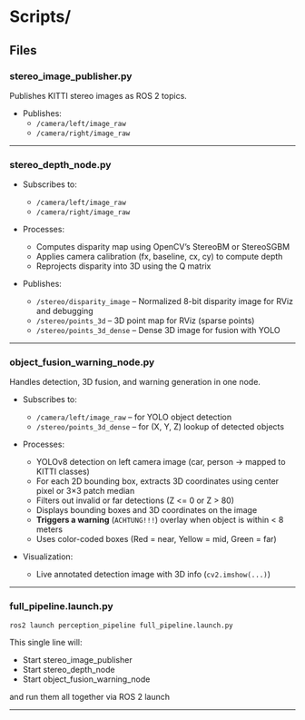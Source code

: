 # Scripts/

## Files

### **stereo_image_publisher.py**

Publishes KITTI stereo images as ROS 2 topics.

- Publishes: 
  - `/camera/left/image_raw`
  - `/camera/right/image_raw`

---

### **stereo_depth_node.py**

- Subscribes to:
  - `/camera/left/image_raw`
  - `/camera/right/image_raw`

- Processes:
  - Computes disparity map using OpenCV’s StereoBM or StereoSGBM
  - Applies camera calibration (fx, baseline, cx, cy) to compute depth
  - Reprojects disparity into 3D using the Q matrix

- Publishes:
  - `/stereo/disparity_image` – Normalized 8-bit disparity image for RViz and debugging
  - `/stereo/points_3d` – 3D point map for RViz (sparse points)
  - `/stereo/points_3d_dense` – Dense 3D image for fusion with YOLO
---

### **object_fusion_warning_node.py**

Handles detection, 3D fusion, and warning generation in one node.

- Subscribes to:
  - `/camera/left/image_raw` – for YOLO object detection
  - `/stereo/points_3d_dense` – for (X, Y, Z) lookup of detected objects

- Processes:
  - YOLOv8 detection on left camera image (car, person -> mapped to KITTI classes)
  - For each 2D bounding box, extracts 3D coordinates using center pixel or 3×3 patch median
  - Filters out invalid or far detections (Z <= 0 or Z > 80)
  - Displays bounding boxes and 3D coordinates on the image
  - **Triggers a warning** (`ACHTUNG!!!`) overlay when object is within < 8 meters
  - Uses color-coded boxes (Red = near, Yellow = mid, Green = far)

- Visualization:
  - Live annotated detection image with 3D info (`cv2.imshow(...)`)

---

### **full_pipeline.launch.py**

`ros2 launch perception_pipeline full_pipeline.launch.py`

This single line will:

- Start stereo_image_publisher
- Start stereo_depth_node
- Start object_fusion_warning_node

and run them all together via ROS 2 launch

---
